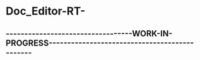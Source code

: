 # Doc_Editor-RT-
## ----------------------------------WORK-IN-PROGRESS----------------------------------------------

